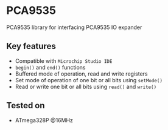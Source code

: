 # PCA9535
PCA9535 library for interfacing PCA9535 IO expander

## Key features
- Compatible with `Microchip Studio IDE`
- ```begin()``` and ```end()``` functions
- Buffered mode of operation, read and write registers
- Set mode of operation of one bit or all bits using ```setMode()```
- Read or write one bit or all bits using ```read()``` and ```write()```

## Tested on
- ATmega328P @16MHz
